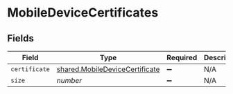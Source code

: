 # MobileDeviceCertificates


## Fields

| Field                                                                                   | Type                                                                                    | Required                                                                                | Description                                                                             | Example                                                                                 |
| --------------------------------------------------------------------------------------- | --------------------------------------------------------------------------------------- | --------------------------------------------------------------------------------------- | --------------------------------------------------------------------------------------- | --------------------------------------------------------------------------------------- |
| `certificate`                                                                           | [shared.MobileDeviceCertificate](../../../sdk/models/shared/mobiledevicecertificate.md) | :heavy_minus_sign:                                                                      | N/A                                                                                     |                                                                                         |
| `size`                                                                                  | *number*                                                                                | :heavy_minus_sign:                                                                      | N/A                                                                                     | 1                                                                                       |